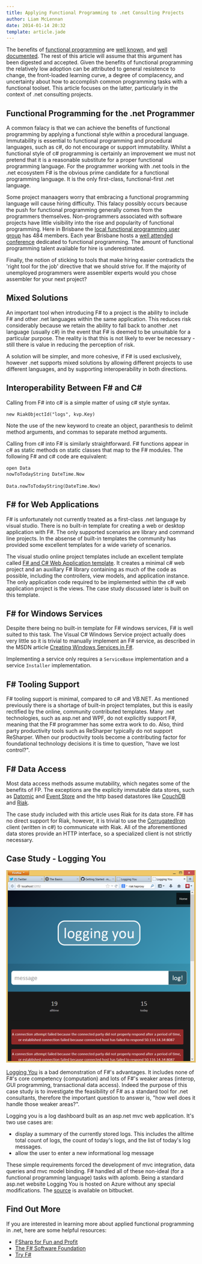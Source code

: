 ```yaml
---
title: Applying Functional Programming to .net Consulting Projects
author: Liam McLennan
date: 2014-01-14 20:32
template: article.jade
---
```



The benefits of [functional programming](http://en.wikipedia.org/wiki/Functional_programming) are [well known](http://www.cs.kent.ac.uk/people/staff/dat/miranda/whyfp90.pdf), and [well documented](http://callvirt.net/blog/post/Why-F-%28TechEd-09-DEV450%29.aspx). The rest of this article will assume that this argument has been digested and accepted.  Given the benefits of functional programming the relatively low adoption can be attributed to general resistence to change, the front-loaded learning curve, a degree of complacency, and uncertainty about how to accomplish common programming tasks with a functional toolset. This article focuses on the latter, particularly in the context of .net consulting projects.

Functional Programming for the .net Programmer
---------------------------------------------

A common falacy is that we can achieve the benefits of functional programming by applying a functional style within a procedural language. Immutability is essential to functional programming and procedural languages, such as c#, do not encourage or support immutability. Whilst a functional style of c# programming is certainly an improvement we must not pretend that it is a reasonable substitute for a proper functional programming language. For the programmer working with .net tools in the .net ecosystem F# is the obvious prime candidate for a functional programming language. It is the only first-class, functional-first .net language.

Some project manaagers worry that embracing a functional programming language will cause hiring difficulty. This falacy possibly occurs because the push for functional programming generally comes from the programmers themselves. Non-programmers associated with software projects have little visibility into the rise and popularity of functional programming. Here in Brisbane the [local functional programming user group](http://www.meetup.com/Brisbane-Functional-Programming-Group/) has 484 members. Each year Brisbane hosts a [well attended conference](http://www.yowconference.com.au/lambdajam/) dedicated to functional programming. The amount of functional programming talent available for hire is underestimated. 

Finally, the notion of sticking to tools that make hiring easier contradicts the 'right tool for the job' directive that we should strive for. If the majority of unemployed programmers were assembler experts would you chose assembler for your next project?

Mixed Solutions
--------------

An important tool when introducing F# to a project is the ability to include F# and other .net languages within the same application. This reduces risk considerably because we retain the ability to fall back to another .net language (usually c#) in the event that F# is deemed to be unsuitable for a particular purpose. The reality is that this is not likely to ever be necessary - still there is value in reducing the perception of risk. 

A solution will be simpler, and more cohesive, if F# is used exclusively, however .net supports mixed solutions by allowing different projects to use different languages, and by supporting interoperability in both directions. 

Interoperability Between F# and C#
---------------------------------

Calling from F# into c# is a simple matter of using c# style syntax. 

    new RiakObjectId("logs", kvp.Key)

Note the use of the new keyword to create an object, paranthesis to delimit method arguments, and commas to separate method arguments. 

Calling from c# into F# is similarly straightforward. F# functions appear in c# as static methods on static classes that map to the F# modules. The following F# and c# code are equivalent:

    open Data
    nowToTodayString DateTime.Now

    Data.nowToTodayString(DateTime.Now)

F# for Web Applications
----------------------


F# is unfortunately not currently treated as a first-class .net language by visual studio. There is no built-in template for creating a web or desktop application with F#. The only supported scenarios are library and command line projects. In the absense of built-in templates the community has provided some excellent templates for a wide variety of scenarios.

The visual studio online project templates include an excellent template called [F# and C# Web Application template](http://visualstudiogallery.msdn.microsoft.com/3d2bf938-fc9e-403c-90b3-8de27dc23095). It creates a minimal c# web project and an auxillary F# library containing as much of the code as possible, including the controllers, view models, and application instance. The only application code required to be implemented within the c# web application project is the views. The case study discussed later is built on this template.

F# for Windows Services
--------------------

Despite there being no built-in template for F# windows services, F# is well suited to this task. The Visual C# Windows Service project actually does very little so it is trivial to manually implement an F# service, as described in the MSDN article [Creating Windows Services in F#](http://msdn.microsoft.com/en-us/library/vstudio/hh297113%28v=vs.100%29.aspx#gff).

Implementing a service only requires a `ServiceBase` implementation and a service `Installer` implementation. 

F# Tooling Support
------------------

F# tooling support is minimal, compared to c# and VB.NET. As mentioned previously there is a shortage of built-in project templates, but this is easily rectified by the online, community contributed templates. Many .net technologies, such as asp.net and WPF, do not explicitly support F#, meaning that the F# programmer has some extra work to do. Also, third party productivity tools such as ReSharper typically do not support ReSharper. When our productivity tools become a contributing factor for foundational technology decisions it is time to question, "have we lost control?".

F# Data Access
-------------

Most data access methods assume mutability, which negates some of the benefits of FP. The exceptions are the explicity immutable data stores, such as [Datomic](http://www.datomic.com/) and [Event Store](http://geteventstore.com/) and the http based datastores like [CouchDB](http://couchdb.apache.org/) and [Riak](http://basho.com/riak/). 

The case study included with this article uses Riak for its data store. F# has no direct support for Riak, however, it is trivial to use the [CorrugatedIron](http://corrugatediron.org/) client (written in c#) to communicate with Riak. All of the aforementioned data stores provide an HTTP interface, so a specialized client is not strictly necessary. 

Case Study - Logging You
------------------------

<img src="screen.png" alt="Logging You - A data driven web application written in F#" />

[Logging You](http://loggingyou.azurewebsites.net/) is a bad demonstration of F#'s advantages. It includes none of F#'s core competency (computation) and lots of F#'s weaker areas (interop, GUI programming, transactional data access). Indeed the purpose of this case study is to investigate the feasibility of F# as a standard tool for .net consultants, therefore the important question to answer is, "how well does it handle those weaker areas?".

Logging you is a log dashboard built as an asp.net mvc web application. It's two use cases are:

* display a summary of the currently stored logs. This includes the alltime total count of logs, the count of today's logs, and the list of today's log messages.
* allow the user to enter a new informational log message

These simple requirements forced the development of mvc integration, data queries and mvc model binding. F# handled all of these non-ideal (for a functional programming language) tasks with aplomb. Being a standard asp.net website Logging You is hosted on Azure without any special modifications. The [source](https://bitbucket.org/liammclennan/loggingyou) is available on bitbucket. 

Find Out More
------------

If you are interested in learning more about applied functional programming in .net, here are some helpful resources:

* [FSharp for Fun and Profit](http://fsharpforfunandprofit.com/why-use-fsharp/)
* [The F# Software Foundation](http://fsharp.org/)
* [Try F#](http://www.tryfsharp.org/)
